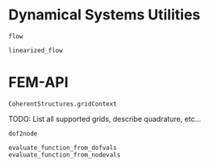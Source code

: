 # Dynamical Systems Utilities

```@docs
flow
```

```@docs
linearized_flow
```

# FEM-API
```@docs
CoherentStructures.gridContext
```
TODO: List all supported grids, describe quadrature, etc...

```@docs
dof2node
```

```@docs
evaluate_function_from_dofvals
evaluate_function_from_nodevals
```
